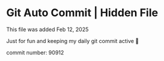 # Git Auto Commit | Hidden File

This file was added Feb 12, 2025

Just for fun and keeping my daily git commit active 🤪

commit number: 90912
